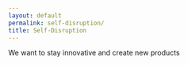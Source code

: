 ```yaml
---
layout: default
permalink: self-disruption/
title: Self-Disruption
---
```


We want to stay innovative and create new products
